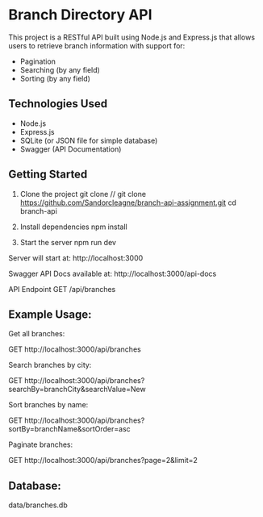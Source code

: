 # Branch Directory API

This project is a RESTful API built using Node.js and Express.js that allows users to retrieve branch information with support for:

- Pagination
- Searching (by any field)
- Sorting (by any field)

## Technologies Used

- Node.js
- Express.js
- SQLite (or JSON file for simple database)
- Swagger (API Documentation)

## Getting Started

1. Clone the project
   git clone <repo-url> // git clone https://github.com/Sandorcleagne/branch-api-assignment.git
   cd branch-api

2. Install dependencies
   npm install

3. Start the server
   npm run dev

Server will start at:
http://localhost:3000

Swagger API Docs available at:
http://localhost:3000/api-docs

API Endpoint
GET /api/branches

## Example Usage:

Get all branches:

GET http://localhost:3000/api/branches

Search branches by city:

GET http://localhost:3000/api/branches?searchBy=branchCity&searchValue=New

Sort branches by name:

GET http://localhost:3000/api/branches?sortBy=branchName&sortOrder=asc

Paginate branches:

GET http://localhost:3000/api/branches?page=2&limit=2

## Database:

data/branches.db
